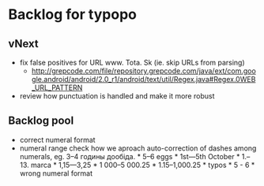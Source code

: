 # Backlog for typopo

## vNext
* fix false positives for URL www. Tota. Sk (ie. skip URLs from parsing)
	* http://grepcode.com/file/repository.grepcode.com/java/ext/com.google.android/android/2.0_r1/android/text/util/Regex.java#Regex.0WEB_URL_PATTERN
* review how punctuation is handled and make it more robust

## Backlog pool
* correct numeral format
* numeral range check how we aproach auto-correction of dashes among numerals, eg. 3–4 годины дообіда.
		* 5–6 eggs
		* 1st—5th October
		* 1.–13. marca
		* 1,15—3,25
		* 1 000–5 000.25
		* 1.15–1,000.25
		* typos
				* 5 - 6
				* wrong numeral format
